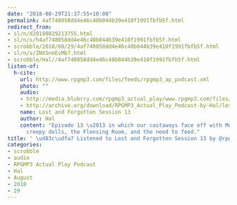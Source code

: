 ```yaml
---
date: "2018-08-29T21:37:55+10:00"
permalink: 4af748058dd4e46c40b044b39e410f1991fbfb5f.html
redirect_from:
- sl/n/d20180829213755.html
- sl/n/s/h4af748058dd4e46c40b044b39e410f1991fbfb5f.html
- scrobble/2018/08/29/4af748058dd4e46c40b044b39e410f1991fbfb5f.html
- sl/n/s/ZNXSnmEvMb7.html
- scrobble/Hal//4af748058dd4e46c40b044b39e410f1991fbfb5f.html
listen-of:
  h-cite:
    url: http://www.rpgmp3.com/files/feeds/rpgmp3_ap_podcast.xml
    photo: ""
    audio:
    - http://media.blubrry.com/rpgmp3_actual_play/www.rpgmp3.com/files/game_recordings/Sugar_Fuelled_Gamers/lost_and_forgotten_session_13.mp3
    - http://archive.org/download/RPGMP3_Actual_Play_Podcast-by-Hal/lost_and_forgotten_session_13.mp3
    name: Lost and Forgotten Session 13
    author: Hal
    content: "Episode 13 \u2013 in which our castaways face off with Mother Thrunefang,
      creepy dolls, the Flensing Room, and the need to feed."
title: ' \ud83c\udfa7 Listened to Lost and Forgotten Session 13 by @rpgmp3 From #RPGMP3ActualPlayPodcast'
categories:
- scrobble
- audio
- RPGMP3 Actual Play Podcast
- Hal
- August
- 2018
- 29
---
```

